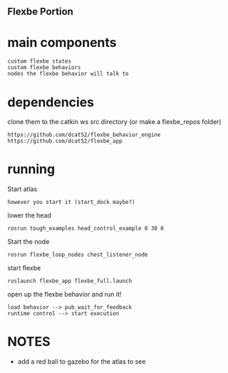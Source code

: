 ## Flexbe Portion

# main components
```
custom flexbe states
custom flexbe behaviors
nodes the flexbe behavior will talk to
```

# dependencies
clone them to the catkin ws src directory (or make a flexbe_repos folder)
```
https://github.com/dcat52/flexbe_behavior_engine
https://github.com/dcat52/flexbe_app
```

# running

Start atlas
```
however you start it (start_dock maybe?)
```

lower the head
```
rosrun tough_examples head_control_example 0 30 0
```

Start the node
```
rosrun flexbe_loop_nodes chest_listener_node
```

start flexbe
```
roslaunch flexbe_app flexbe_full.launch
```


open up the flexbe behavior and run it!
```
load behavior --> pub_wait_for_feedback
runtime control --> start execution
```

# NOTES
- add a red ball to gazebo for the atlas to see
